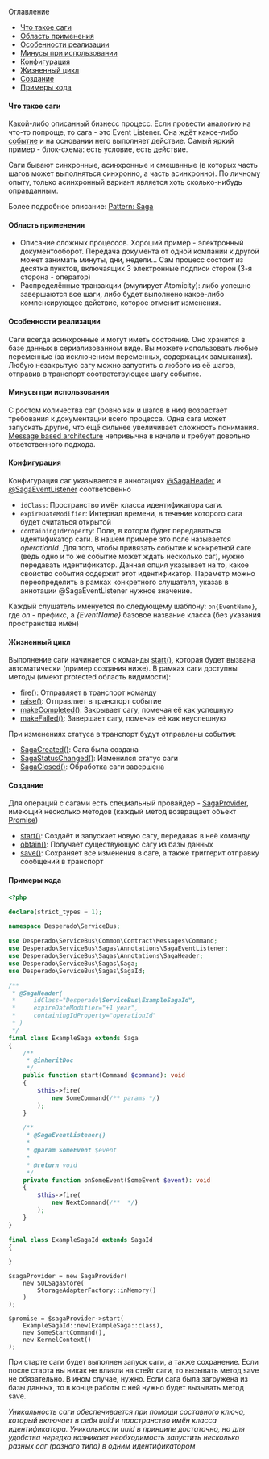 Оглавление
* [Что такое саги](https://github.com/mmasiukevich/service-bus/blob/master/doc/sagas.md#%D0%A7%D1%82%D0%BE-%D1%82%D0%B0%D0%BA%D0%BE%D0%B5-%D1%81%D0%B0%D0%B3%D0%B8)
* [Область применения](https://github.com/mmasiukevich/service-bus/blob/master/doc/sagas.md#%D0%9E%D0%B1%D0%BB%D0%B0%D1%81%D1%82%D1%8C-%D0%BF%D1%80%D0%B8%D0%BC%D0%B5%D0%BD%D0%B5%D0%BD%D0%B8%D1%8F)
* [Особенности реализации](https://github.com/mmasiukevich/service-bus/blob/master/doc/sagas.md#%D0%9E%D1%81%D0%BE%D0%B1%D0%B5%D0%BD%D0%BD%D0%BE%D1%81%D1%82%D0%B8-%D1%80%D0%B5%D0%B0%D0%BB%D0%B8%D0%B7%D0%B0%D1%86%D0%B8%D0%B8)
* [Минусы при использовании](https://github.com/mmasiukevich/service-bus/blob/master/doc/sagas.md#%D0%9C%D0%B8%D0%BD%D1%83%D1%81%D1%8B-%D0%BF%D1%80%D0%B8-%D0%B8%D1%81%D0%BF%D0%BE%D0%BB%D1%8C%D0%B7%D0%BE%D0%B2%D0%B0%D0%BD%D0%B8%D0%B8)
* [Конфигурация](https://github.com/mmasiukevich/service-bus/blob/master/doc/sagas.md#%D0%9A%D0%BE%D0%BD%D1%84%D0%B8%D0%B3%D1%83%D1%80%D0%B0%D1%86%D0%B8%D1%8F)
* [Жизненный цикл](https://github.com/mmasiukevich/service-bus/blob/master/doc/sagas.md#%D0%96%D0%B8%D0%B7%D0%BD%D0%B5%D0%BD%D0%BD%D1%8B%D0%B9-%D1%86%D0%B8%D0%BA%D0%BB)
* [Создание](https://github.com/mmasiukevich/service-bus/blob/master/doc/sagas.md#%D0%A1%D0%BE%D0%B7%D0%B4%D0%B0%D0%BD%D0%B8%D0%B5)
* [Примеры кода](https://github.com/mmasiukevich/service-bus/blob/master/doc/sagas.md#%D0%9F%D1%80%D0%B8%D0%BC%D0%B5%D1%80%D1%8B-%D0%BA%D0%BE%D0%B4%D0%B0)

#### Что такое саги
Какой-либо описанный бизнесс процесс. Если провести аналогию на что-то попроще, то сага - это Event Listener. Она ждёт какое-либо [событие](https://github.com/mmasiukevich/service-bus/blob/master/doc/messages.md#%D0%A1%D0%BE%D0%B1%D1%8B%D1%82%D0%B8%D1%8F-event) и на основании него выполняет действие.
Самый яркий пример - блок-схема: есть условие, есть действие.

Саги бывают синхронные, асинхронные и смешанные (в которых часть шагов может выполняться синхронно, а часть асинхронно). По личному опыту, только асинхронный вариант является хоть сколько-нибудь оправданным.

Более подробное описание: [Pattern: Saga](https://microservices.io/patterns/data/saga.html)
#### Область применения
* Описание сложных процессов. Хороший пример - электронный документооборот. Передача документа от одной компании к другой может занимать минуты, дни, недели... Сам процесс состоит из десятка пунктов, включаящих 3 электронные подписи сторон (3-я сторона - оператор)
* Распределённые транзакции (эмулирует Atomicity): либо успешно завершаются все шаги, либо будет выполнено какое-либо компенсирующее действие, которое отменит изменения.

#### Особенности реализации
Саги всегда асинхронные и могут иметь состояние. Оно хранится в базе данных в сериализованном виде. Вы можете использовать любые переменные (за исключением переменных, содержащих замыкания).
Любую незакрытую сагу можно запустить с любого из её шагов, отправив в транспорт соответствующее шагу событие.

#### Минусы при использовании
С ростом количества саг (ровно как и шагов в них) возрастает требования к документации всего процесса. Одна сага может запускать другие, что ещё сильнее увеличивает сложность понимания.
[Message based architecture](https://www.enterpriseintegrationpatterns.com/patterns/messaging/Messaging.html) непривычна в начале и требует довольно ответственного подхода.


#### Конфигурация
Конфигурация саг указывается в аннотациях [@SagaHeader](https://github.com/mmasiukevich/service-bus/blob/master/src/Sagas/Annotations/SagaHeader.php) и [@SagaEventListener](https://github.com/mmasiukevich/service-bus/blob/master/src/Sagas/Annotations/SagaEventListener.php) соответсвенно
 - ```idClass```: Пространство имён класса идентификатора саги.
 - ```expireDateModifier```: Интервал времени, в течение которого сага будет считаться открытой
 - ```containingIdProperty```: Поле, в которм будет передаваться идентификатор саги. В нашем примере это поле называется *operationId*. Для того, чтобы привязать событие к конкретной саге (ведь одно и то же событие может ждать несколько саг),  нужно передавать идентификатор. Данная опция указывает на то, какое свойство события содержит этот идентификатор. Параметр можно переопределить в рамках конкретного слушателя, указав в аннотации @SagaEventListener нужное значение.

Каждый слушатель именуется по следующему шаблону: ```on{EventName}```, где *on* - префикс, а *{EventName}* базовое название класса (без указания пространства имён)

#### Жизненный цикл
Выполнение саги начинается с команды [start()](https://github.com/mmasiukevich/service-bus/blob/master/src/Sagas/Saga.php#L133), которая будет вызвана автоматически (пример создания ниже). В рамках саги доступны методы (имеют protected область видимости):
- [fire()](https://github.com/mmasiukevich/service-bus/blob/master/src/Sagas/Saga.php#L191): Отправляет в транспорт команду
- [raise()](https://github.com/mmasiukevich/service-bus/blob/master/src/Sagas/Saga.php#L174): Отправляет в транспорт событие
- [makeCompleted()](https://github.com/mmasiukevich/service-bus/blob/master/src/Sagas/Saga.php#L209): Закрывает сагу, помечая её как успешную
- [makeFailed()](https://github.com/mmasiukevich/service-bus/blob/master/src/Sagas/Saga.php#L228): Завершает сагу, помечая её как неуспешную

При изменениях статуса в транспорт будут отправлены события:
- [SagaCreated()](https://github.com/mmasiukevich/service-bus/blob/master/src/Sagas/Contract/SagaCreated.php): Сага была создана
- [SagaStatusChanged()](https://github.com/mmasiukevich/service-bus/blob/master/src/Sagas/Contract/SagaStatusChanged.php): Изменился статус саги
- [SagaClosed()](https://github.com/mmasiukevich/service-bus/blob/master/src/Sagas/Contract/SagaClosed.php): Обработка саги завершена

#### Создание
Для операций с сагами есть специальный провайдер - [SagaProvider](https://github.com/mmasiukevich/service-bus/blob/master/src/SagaProvider.php), имеющий несколько методов (каждый метод возвращает объект [Promise](https://github.com/amphp/amp/blob/master/lib/Promise.php))
- [start()](https://github.com/mmasiukevich/service-bus/blob/master/src/SagaProvider.php#L78): Создаёт и запускает новую сагу, передавая в неё команду
- [obtain()](https://github.com/mmasiukevich/service-bus/blob/master/src/SagaProvider.php#L126): Получает существующую сагу из базы данных
- [save()](https://github.com/mmasiukevich/service-bus/blob/master/src/SagaProvider.php#L161): Сохраняет все изменения в саге, а также триггерит отправку сообщений в транспорт

#### Примеры кода

```php
<?php

declare(strict_types = 1);

namespace Desperado\ServiceBus;

use Desperado\ServiceBus\Common\Contract\Messages\Command;
use Desperado\ServiceBus\Sagas\Annotations\SagaEventListener;
use Desperado\ServiceBus\Sagas\Annotations\SagaHeader;
use Desperado\ServiceBus\Sagas\Saga;
use Desperado\ServiceBus\Sagas\SagaId;

/**
 * @SagaHeader(
 *     idClass="Desperado\ServiceBus\ExampleSagaId",
 *     expireDateModifier="+1 year",
 *     containingIdProperty="operationId"
 * )
 */
final class ExampleSaga extends Saga
{
    /**
     * @inheritDoc
     */
    public function start(Command $command): void
    {
        $this->fire(
            new SomeCommand(/** params */)
        );
    }

    /**
     * @SagaEventListener()
     *
     * @param SomeEvent $event
     *
     * @return void
     */
    private function onSomeEvent(SomeEvent $event): void
    {
        $this->fire(
            new NextCommand(/**  */)
        );
    }
}

final class ExampleSagaId extends SagaId
{

}
```

```
$sagaProvider = new SagaProvider(
    new SQLSagaStore(
        StorageAdapterFactory::inMemory()
    )
);

$promise = $sagaProvider->start(
    ExampleSagaId::new(ExampleSaga::class),
    new SomeStartCommand(),
    new KernelContext()
);
```
При старте саги будет выполнен запуск саги, а также сохранение. Если после старта вы никак не влияли на стейт саги, то вызывать метод save не обязательно. В ином случае, нужно. Если сага была загружена из базы данных, то в конце работы с ней нужно будет вызывать метод save.

*Уникальность саги обеспечивается при помощи составного ключа, который включает в себя uuid и пространство имён класса идентификатора. Уникальности uuid в принципе достаточно, но для удобства нередко возникает необходимость запустить несколько разных саг (разного типа) в одним идентификатором*
